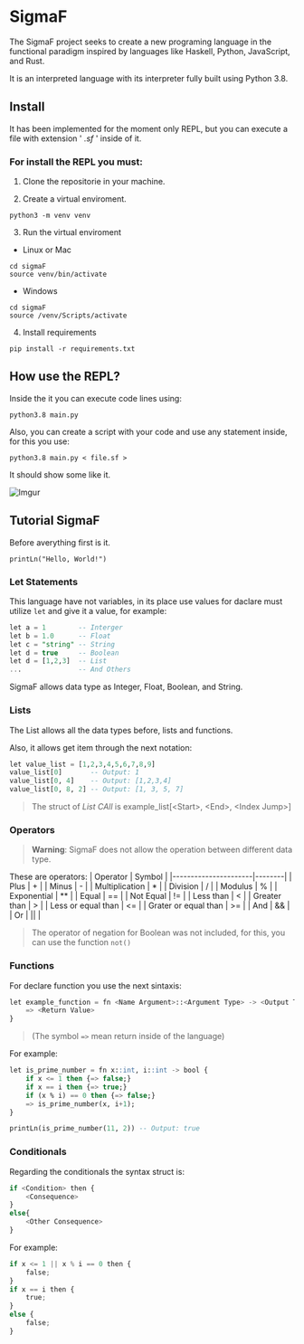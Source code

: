 # SigmaF

The SigmaF project seeks to create a new programing language in the functional paradigm inspired by languages like Haskell, Python, JavaScript, and Rust.

It is an interpreted language with its interpreter fully built using Python 3.8.

## Install

It has been implemented for the moment only REPL, but you can execute a file with extension ' *.sf* ' inside of it.

### For install the REPL you must: 

1. Clone the repositorie in your machine.

2. Create a virtual enviroment.

``` shell
python3 -m venv venv
```

3. Run the virtual enviroment

* Linux or Mac

``` shell
cd sigmaF
source venv/bin/activate
```

* Windows

``` shell
cd sigmaF
source /venv/Scripts/activate
```

4. Install requirements

``` shell
pip install -r requirements.txt
```

## How use the REPL?

Inside the it you can execute code lines using:

``` shell
python3.8 main.py
```

Also, you can create a script with your code and use any statement inside, for this you use:

``` shell
python3.8 main.py < file.sf >
```

It should show some like it.

![Imgur](https://i.imgur.com/bZRpaEx.png)

## Tutorial SigmaF

Before averything first is it.

``` SigmaF
printLn("Hello, World!")
```

### Let Statements

This language have not variables, in its place use values for daclare must utilize `let` and give it a value, for example:

``` sql
let a = 1        -- Interger
let b = 1.0      -- Float
let c = "string" -- String
let d = true     -- Boolean
let d = [1,2,3]  -- List
...              -- And Others
```

SigmaF allows data type as Integer, Float, Boolean, and String.

### Lists 

The List allows all the data types before, lists and functions.

Also, it allows get item through the next notation:

``` sql
let value_list = [1,2,3,4,5,6,7,8,9]
value_list[0]       -- Output: 1
value_list[0, 4]    -- Output: [1,2,3,4]
value_list[0, 8, 2] -- Output: [1, 3, 5, 7]
```

> The struct of *List CAll* is example_list[\<Start>, \<End>, \<Index Jump>]

### Operators

> **Warning**: SigmaF does not allow the operation between different data type.

These are operators:
| Operator             | Symbol |
|----------------------|--------|
| Plus                 |    +   |
| Minus                |    -   |
| Multiplication       |    *   |
| Division             |    /   |
| Modulus              |    %   |
| Exponential          |   **   |
| Equal                |   ==   |
| Not Equal            |   !=   |
| Less than            |    <   |
| Greater than         |    >   |
| Less or equal than   |   <=   |
| Grater or equal than |   >=   |
| And                  |   &&   |
| Or                   |  \|\|  |
<br/>

> The operator of negation for Boolean was not included, for this, you can use the function `not()`

### Functions

For declare function you use the next sintaxis:

``` Python
let example_function = fn <Name Argument>::<Argument Type> -> <Output Type> {
    => <Return Value>
}  
```

> (The symbol `=>` mean return inside of the language)

For example:

``` sql
let is_prime_number = fn x::int, i::int -> bool {
    if x <= 1 then {=> false;}
    if x == i then {=> true;}
    if (x % i) == 0 then {=> false;}
    => is_prime_number(x, i+1);
}

printLn(is_prime_number(11, 2)) -- Output: true
```

### Conditionals

Regarding the conditionals the syntax struct is:

``` Python
if <Condition> then {
    <Consequence>
}
else{
    <Other Consequence>
}
```

For example:

``` Python
if x <= 1 || x % i == 0 then {
    false;
}
if x == i then {
    true;
}
else {
    false;
}
```
